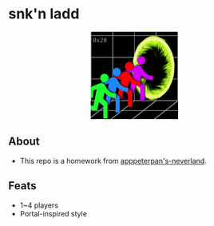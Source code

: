 # snk'n ladd

<p align="center"><img height=175 src="docs/assets/appicon.jpg" /></p>

## About
- This repo is a homework from [apppeterpan's-neverland](https://apppeterpan.medium.com/).

## Feats
- 1~4 players
- Portal-inspired style